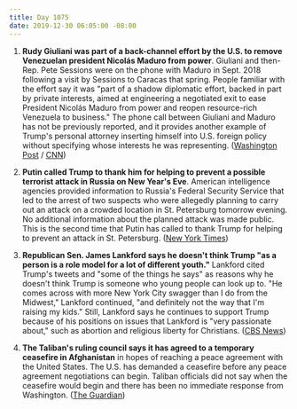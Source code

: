 ```yaml
---
title: Day 1075
date: 2019-12-30 06:05:00 -08:00
---
```


1. **Rudy Giuliani was part of a back-channel effort by the U.S. to remove Venezuelan president Nicolás Maduro from power**. Giuliani and then-Rep. Pete Sessions were on the phone with Maduro in Sept. 2018 following a visit by Sessions to Caracas that spring. People familiar with the effort say it was "part of a shadow diplomatic effort, backed in part by private interests, aimed at engineering a negotiated exit to ease President Nicolás Maduro from power and reopen resource-rich Venezuela to business." The phone call between Giuliani and Maduro has not be previously reported, and it provides another example of Trump's personal attorney inserting himself into U.S. foreign policy without specifying whose interests he was representing. ([Washington Post](https://www.washingtonpost.com/politics/trumps-lawyer-and-the-venezuelan-president-how-giuliani-got-involved-in-back-channel-talks-with-maduro/2019/12/29/289dc6aa-235f-11ea-86f3-3b5019d451db_story.html) / [CNN](https://www.cnn.com/2019/12/29/politics/rudy-giuliani-venezuela-maduro-phone-call/index.html))

2. **Putin called Trump to thank him for helping to prevent a possible terrorist attack in Russia on New Year's Eve**. American intelligence agencies provided information to Russia's Federal Security Service that led to the arrest of two suspects who were allegedly planning to carry out an attack on a crowded location in St. Petersburg tomorrow evening. No additional information about the planned attack was made public. This is the second time that Putin has called to thank Trump for helping to prevent an attack in St. Petersburg. ([New York Times](http://))

3. **Republican Sen. James Lankford says he doesn't think Trump "as a person is a role model for a lot of different youth."** Lankford cited Trump's tweets and "some of the things he says" as reasons why he doesn't think Trump is someone who young people can look up to. "He comes across with more New York City swagger than I do from the Midwest," Lankford continued, "and definitely not the way that I'm raising my kids." Still, Lankford says he continues to support Trump because of his positions on issues that Lankford is "very passionate about," such as abortion and religious liberty for Christians. ([CBS News](https://www.cbsnews.com/news/james-lankford-on-face-the-nation-gop-senator-says-he-doesnt-believe-trump-is-a-role-model-for-young-people/))

4. **The Taliban's ruling council says it has agreed to a temporary ceasefire in Afghanistan** in hopes of reaching a peace agreement with the United States. The U.S. has demanded a ceasefire before any peace agreement negotiations can begin. Taliban officials did not say when the ceasefire would begin and there has been no immediate response from Washington. ([The Guardian](https://www.theguardian.com/world/2019/dec/30/afghanistans-taliban-ruling-council-ready-for-ceasefire-with-us))